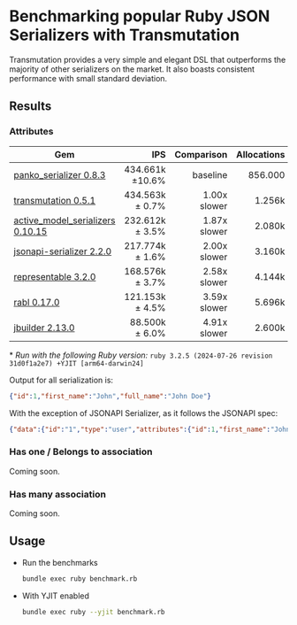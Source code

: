 # Benchmarking popular Ruby JSON Serializers with Transmutation

Transmutation provides a very simple and elegant DSL that outperforms the majority of other serializers on the market. It also boasts consistent performance with small standard deviation.

## Results

### Attributes

| Gem                                                                                       | IPS                | Comparison   | Allocations | Comparison |
|------------------------------------------------------------------------------------------ | -----------------: | -----------: | ----------: | ---------: |
| [panko_serializer 0.8.3](https://github.com/yosiat/panko_serializer)                      |    434.661k ±10.6% |     baseline |    856.000  |   baseline |
| [transmutation 0.5.1](https://github.com/spellbook-technology/transmutation)              |    434.563k ± 0.7% | 1.00x slower |      1.256k | 1.47x more |
| [active_model_serializers 0.10.15](https://github.com/rails-api/active_model_serializers) |    232.612k ± 3.5% | 1.87x slower |      2.080k | 2.43x more |
| [jsonapi-serializer 2.2.0](https://github.com/jsonapi-serializer/jsonapi-serializer)      |    217.774k ± 1.6% | 2.00x slower |      3.160k | 3.69x more |
| [representable 3.2.0](https://github.com/trailblazer/representable)                       |    168.576k ± 3.7% | 2.58x slower |      4.144k | 4.84x more |
| [rabl 0.17.0](https://github.com/nesquena/rabl)                                           |    121.153k ± 4.5% | 3.59x slower |      5.696k | 6.65x more |
| [jbuilder 2.13.0](https://github.com/rails/jbuilder)                                      |     88.500k ± 6.0% | 4.91x slower |      2.600k | 3.04x more |

\* _Run with the following Ruby version:_ `ruby 3.2.5 (2024-07-26 revision 31d0f1a2e7) +YJIT [arm64-darwin24]`

Output for all serialization is:

```json
{"id":1,"first_name":"John","full_name":"John Doe"}
```

With the exception of JSONAPI Serializer, as it follows the JSONAPI spec:

```json
{"data":{"id":"1","type":"user","attributes":{"id":1,"first_name":"John","full_name":"John Doe"}}}
```

### Has one / Belongs to association

Coming soon.

### Has many association

Coming soon.

## Usage

- Run the benchmarks

    ```sh
    bundle exec ruby benchmark.rb
    ```

- With YJIT enabled

    ```sh
    bundle exec ruby --yjit benchmark.rb
    ```
